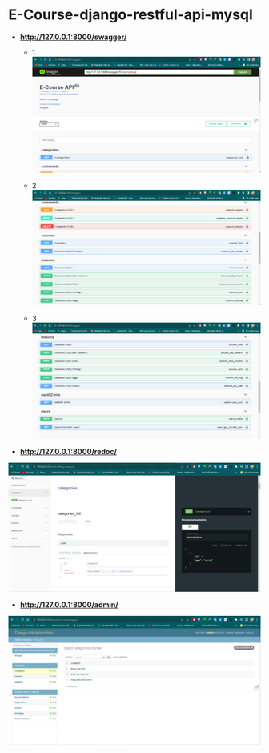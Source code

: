 # E-Course-django-restful-api-mysql
- **http://127.0.0.1:8000/swagger/**
  - 1
      <img src="./images/1.png">
      
  - 2
      <img src="./images/2.png">
      
  - 3
      <img src="./images/3.png">

- **http://127.0.0.1:8000/redoc/**
<img src="./images/4.png">

- **http://127.0.0.1:8000/admin/**
<img src="./images/5.png">  
